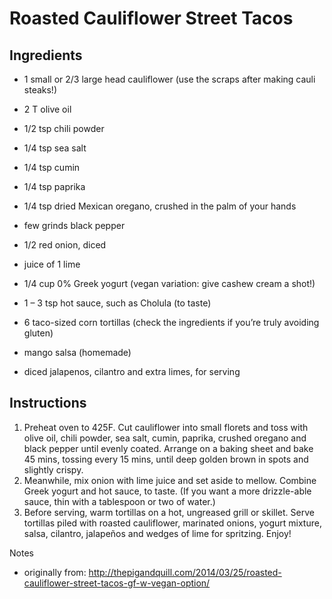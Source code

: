 Roasted Cauliflower Street Tacos
=========

Ingredients
---------
 * 1 small or 2/3 large head cauliflower (use the scraps after making cauli steaks!)
 * 2 T olive oil
 * 1/2 tsp chili powder
 * 1/4 tsp sea salt
 * 1/4 tsp cumin
 * 1/4 tsp paprika
 * 1/4 tsp dried Mexican oregano, crushed in the palm of your hands
 * few grinds black pepper

 * 1/2 red onion, diced
 * juice of 1 lime
 * 1/4 cup 0% Greek yogurt (vegan variation: give cashew cream a shot!)
 * 1 – 3 tsp hot sauce, such as Cholula (to taste)
 * 6 taco-sized corn tortillas (check the ingredients if you’re truly avoiding gluten)
 * mango salsa (homemade)
 * diced jalapenos, cilantro and extra limes, for serving
 
 Instructions
 ----------
 1. Preheat oven to 425F. Cut cauliflower into small florets and toss with olive oil, chili powder, sea salt, cumin, paprika, crushed oregano and black pepper until evenly coated. Arrange on a baking sheet and bake 45 mins, tossing every 15 mins, until deep golden brown in spots and slightly crispy.
 1. Meanwhile, mix onion with lime juice and set aside to mellow. Combine Greek yogurt and hot sauce, to taste. (If you want a more drizzle-able sauce, thin with a tablespoon or two of water.)
 1. Before serving, warm tortillas on a hot, ungreased grill or skillet. Serve tortillas piled with roasted cauliflower, marinated onions, yogurt mixture, salsa, cilantro, jalapeños and wedges of lime for spritzing. Enjoy!

Notes
 * originally from: http://thepigandquill.com/2014/03/25/roasted-cauliflower-street-tacos-gf-w-vegan-option/
